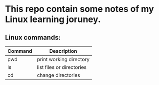 # This repo contain some notes of my Linux learning joruney.





## Linux commands:


| Command | Description |
| --- | --- |
| pwd | print working directory |
| ls | list files or directories |
| cd | change directories |

